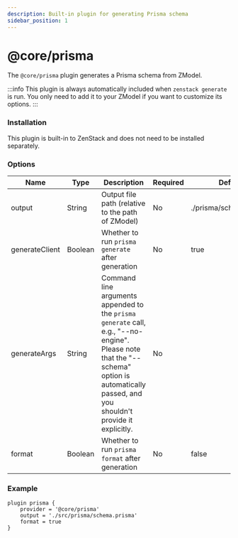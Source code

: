 ```yaml
---
description: Built-in plugin for generating Prisma schema
sidebar_position: 1
---
```


# @core/prisma

The `@core/prisma` plugin generates a Prisma schema from ZModel.

:::info
This plugin is always automatically included when `zenstack generate` is run. You only need to add it to your ZModel if you want to customize its options.
:::

### Installation

This plugin is built-in to ZenStack and does not need to be installed separately.

### Options

| Name           | Type    | Description                                       | Required | Default                |
| -------------- | ------- | ------------------------------------------------- | -------- | ---------------------- |
| output         | String  | Output file path (relative to the path of ZModel)                                  | No       | ./prisma/schema.prisma |
| generateClient | Boolean | Whether to run `prisma generate` after generation | No       | true                   |
| generateArgs | String | Command line arguments appended to the `prisma generate` call, e.g., "--no-engine". Please note that the "--schema" option is automatically passed, and you shouldn't provide it explicitly. | No       |                    |
| format         | Boolean | Whether to run `prisma format` after generation   | No       | false                  |

### Example

```zmodel title='/schema.zmodel'
plugin prisma {
    provider = '@core/prisma'
    output = './src/prisma/schema.prisma'
    format = true
}
```
